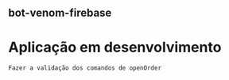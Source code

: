 ## bot-venom-firebase

# Aplicação em desenvolvimento
```
Fazer a validação dos comandos de openOrder
```